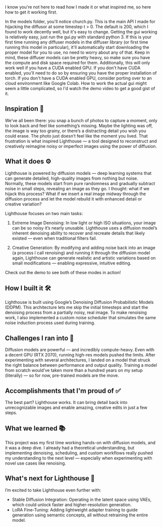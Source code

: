 I know you're not here to read how I made it or what inspired me, so here how to get it working first.

In the models folder, you'll notice church.py. This is the main API I made for hijacking the diffusor at some timestep t > 0. The default is 200, which I found to work decently well, but it's easy to change.
Getting the gui working is relatively easy, just run the gui.py with standard python 3. If this is your first time running any diffuser models in the diffuser library (or first time running this model in particular), it'll automatically start downloading the proper model for you to use, no need to worry about any of that. Keep in mind, these diffuser models can be pretty heavy, so make sure you have the compute and disk space required for them.
Additionally, this will only work well if you have a CUDA enabled GPU. If you don't have CUDA enabled, you'll need to do so by ensuring you have the proper installation of torch. If you don't have a CUDA enabled GPU, consider porting over to an cloud environment like Google Colab. How to work the actual gui might seem a little complicated, so I'd watch the demo video to get a good gist of it.

## Inspiration 🌅
We’ve all been there: you snap a bunch of photos to capture a moment, only to look back and feel like something’s missing. Maybe the lighting was off, the image is way too grainy, or there’s a distracting detail you wish you could erase. The photo just doesn’t feel like the moment you lived. That frustration is what inspired Lighthouse — a tool designed to reconstruct and creatively reimagine noisy or imperfect images using the power of diffusion.

## What it does ⚙️ 
Lighthouse is powered by diffusion models — deep learning systems that can generate detailed, high-quality images from nothing but noise. Normally, these models start from pure randomness and gradually subtract noise in small steps, revealing an image as they go. I thought: what if we hijack this process? What if we insert a real image midway through the diffusion process and let the model rebuild it with enhanced detail or creative variation?

Lighthouse focuses on two main tasks:

1. Extreme Image Denoising: In low light or high ISO situations, your image can be so noisy it’s nearly unusable. Lighthouse uses a diffusion model’s inherent denoising ability to recover and recreate details that likely existed — even when traditional filters fail.

2. Creative Generation: By modifying and adding noise back into an image (a process I call renoising) and running it through the diffusion model again, Lighthouse can generate realistic and artistic variations based on small modifications — enabling expressive, intuitive editing.

Check out the demo to see both of these modes in action!

## How I built it 🛠
Lighthouse is built using Google’s Denoising Diffusion Probabilistic Models (DDPM). This architecture lets me skip the initial timesteps and start the denoising process from a partially noisy, real image. To make renoising work, I also implemented a custom noise scheduler that simulates the same noise induction process used during training.

## Challenges I ran into 🚧
Diffusion models are powerful — and incredibly compute-heavy. Even with a decent GPU (RTX 2070), running high-res models pushed the limits. After experimenting with several architectures, I landed on a model that struck the right balance between performance and output quality. Training a model from scratch would’ve taken more than a hundred years on my setup (literally) — so for now, pre-trained models are the move.

## Accomplishments that I'm proud of ✅
The best part? Lighthouse works. It can bring detail back into unrecognizable images and enable amazing, creative edits in just a few steps.

## What we learned 📚
This project was my first time working hands-on with diffusion models, and it was a deep dive. I already had a theoretical understanding, but implementing denoising, scheduling, and custom workflows really pushed my understanding to the next level — especially when experimenting with novel use cases like renoising.

## What's next for Lighthouse 🔮
I’m excited to take Lighthouse even further with:
- Stable Diffusion Integration: Operating in the latent space using VAEs, which could unlock faster and higher-resolution generation.
- LoRA Fine-Tuning: Adding lightweight adapter training to guide generation using semantic concepts, all without retraining the entire model.

